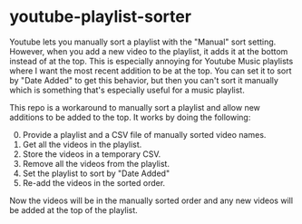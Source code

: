 # youtube-playlist-sorter

Youtube lets you manually sort a playlist with the "Manual" sort setting.
However, when you add a new video to the playlist, it adds it at the bottom
instead of at the top. This is especially annoying for Youtube Music playlists
where I want the most recent addition to be at the top. You can set it to sort
by "Date Added" to get this behavior, but then you can't sort it manually
which is something that's especially useful for a music playlist.

This repo is a workaround to manually sort a playlist and allow new additions
to be added to the top. It works by doing the following:

0) Provide a playlist and a CSV file of manually sorted video names.
1) Get all the videos in the playlist.
2) Store the videos in a temporary CSV.
3) Remove all the videos from the playlist.
5) Set the playlist to sort by "Date Added"
6) Re-add the videos in the sorted order.

Now the videos will be in the manually sorted order and any new videos will be
added at the top of the playlist.
